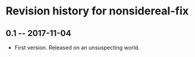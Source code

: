 # Revision history for nonsidereal-fix

## 0.1 -- 2017-11-04

* First version. Released on an unsuspecting world.
